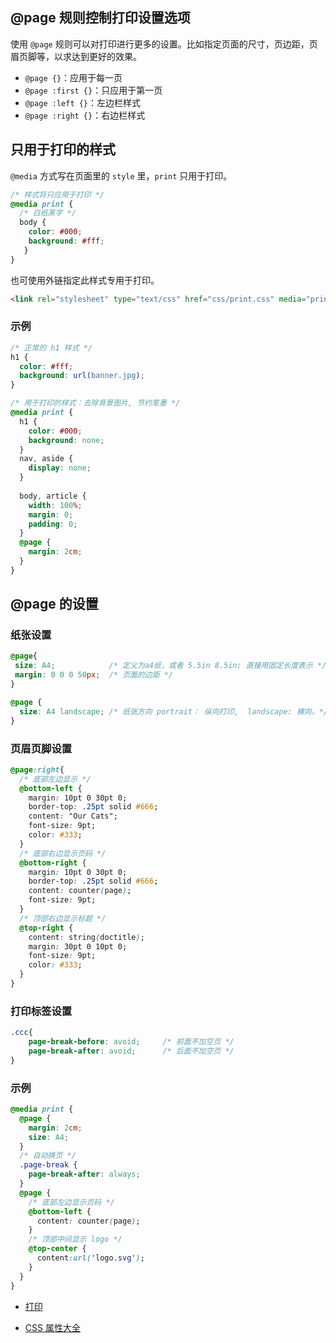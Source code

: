 ## @page 规则控制打印设置选项

使用 `@page` 规则可以对打印进行更多的设置。比如指定页面的尺寸，页边距，页眉页脚等，以求达到更好的效果。

- `@page {}`：应用于每一页
- `@page :first {}`：只应用于第一页
- `@page :left {}`：左边栏样式
- `@page :right {}`：右边栏样式

## 只用于打印的样式

`@media` 方式写在页面里的 `style` 里，`print` 只用于打印。

```css
/* 样式将只应用于打印 */
@media print {
  /* 白纸黑字 */
  body {
    color: #000;
    background: #fff;
   }
}
```

也可使用外链指定此样式专用于打印。

```html
<link rel="stylesheet" type="text/css" href="css/print.css" media="print" />
```

### 示例

```css
/* 正常的 h1 样式 */
h1 {
  color: #fff;
  background: url(banner.jpg);
}

/* 用于打印的样式：去除背景图片, 节约笔墨 */
@media print {
  h1 {
    color: #000;
    background: none;
  }
  nav, aside {
    display: none;
  }
   
  body, article {
    width: 100%;
    margin: 0;
    padding: 0;
  }
  @page {
    margin: 2cm;
  }
}
```

## @page 的设置

### 纸张设置

```css
@page{
 size: A4;            /* 定义为a4纸，或者 5.5in 8.5in; 直接用固定长度表示 */
 margin: 0 0 0 50px;  /* 页面的边距 */
}

@page {
  size: A4 landscape; /* 纸张方向 portrait： 纵向打印,  landscape: 横向。*/
}

```

### 页眉页脚设置

```css
@page:right{ 
  /* 底部左边显示 */
  @bottom-left { 
    margin: 10pt 0 30pt 0;
    border-top: .25pt solid #666;
    content: "Our Cats";
    font-size: 9pt;
    color: #333;
  }
  /* 底部右边显示页码 */
  @bottom-right { 
    margin: 10pt 0 30pt 0;
    border-top: .25pt solid #666;
    content: counter(page);
    font-size: 9pt;
  }
  /* 顶部右边显示标题 */
  @top-right {
    content: string(doctitle);
    margin: 30pt 0 10pt 0;
    font-size: 9pt;
    color: #333;
  }
}
```

### 打印标签设置

```css
.ccc{ 
	page-break-before: avoid;     /* 前面不加空页 */
	page-break-after: avoid;      /* 后面不加空页 */
}
```

### 示例

```css
@media print {
  @page {
    margin: 2cm;
    size: A4;
  }
  /* 自动换页 */
  .page-break {
    page-break-after: always;
  }
  @page {
    /* 底部左边显示页码 */
    @bottom-left {
      content: counter(page);
    }
    /* 顶部中间显示 logo */
    @top-center {
      content:url('logo.svg');
    }
  }
}
```

- [打印](https://www.softwhy.com/article-5613-1.html)

- [CSS 属性大全](https://www.nhooo.com/css-reference/css-reference.html)

